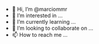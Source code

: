 - 👋 Hi, I’m @marciommr
- 👀 I’m interested in ...
- 🌱 I’m currently learning ...
- 💞️ I’m looking to collaborate on ...
- 📫 How to reach me ...

<!---
marciommr/marciommr is a ✨ special ✨ repository because its `README.md` (this file) appears on your GitHub profile.
You can click the Preview link to take a look at your changes.
--->
